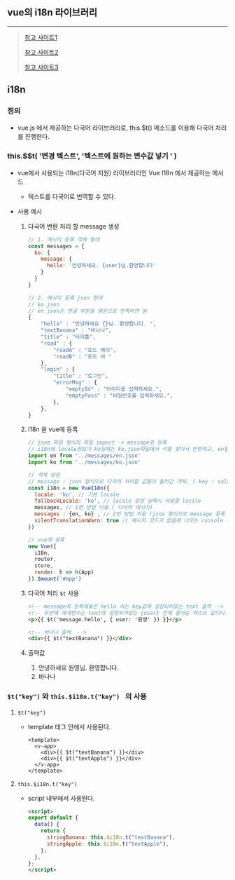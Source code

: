## vue의 i18n 라이브러리

---

>[참고 사이트1](https://developerjournal.tistory.com/10)
>
>[참고 사이트2](https://dong-queue.tistory.com/64)
>
>[참고 사이트3](https://cpdev.tistory.com/142)

## i18n

### 정의

- vue.js 에서 제공하는 다국어 라이브러리로, this.$t() 메소드를 이용해 다국어 처리를 진행한다. 

### this.$$t( '변경 텍스트', '텍스트에 원하는 변수값 넣기 ' )

- vue에서 사용되는 i18n(다국어 지원) 라이브러리인 Vue I18n 에서 제공하는 메서드 

  - 텍스트를 다국어로 번역할 수 있다. 

- 사용 예시 

  1. 다국어 변환 처리 할 message 생성

     ```js
     // 1. 메시지 등록 객체 형태
     const messages = {
       ko: {
         message: {
           hello: '안녕하세요. {user}님.환영합니다'
         }
       }
     }
     
     // 2. 메시지 등록 json 형태  
     // ko.json 
     // en.json은 한글 부분을 영문으로 번역하면 됨 
     {
         "hello" : "안녕하세요 {}님. 환영합니다. ",
         "textBanana" : "바나나",
         "title" : "타이틀",
         "road" : {
             "roadA" : "로드 에이",
             "roadB" : "로드 비 "
         },
         "login" : {
             "title" : "로그인",
             "errorMsg" : {
                 "emptyId" : "아이디를 입력하세요.",
                 "emptyPass" : "비밀번호를 입력하세요.",
             },
         },
     }
     ```

  2. i18n 을 vue에 등록 

     ```js
     // jsno 파일 형식의 파일 import -> message로 등록
     // i18n에 locale정보가 ko일때는 ko.json파일에서 키를 찾아서 반환하고, en일 경우 en.json에서 파일을 찾아 반환
     import en from '../messages/en.json'
     import ko from '../messages/ko.json'
     
     // 객체 생성 
     // message : json 형식으로 다국어 처리할 값들이 들어간 객체. ( key : value 형식으로 저장된다.  )
     const i18n = new VueI18n({
       locale: 'ko', // 기본 locale
       fallbackLocale: 'ko', // locale 설정 실패시 사용할 locale
       messages, // 1번 방법 이용 ( 다국어 메시지)
       messages : {en, ko} , // 2번 방법 이용 (jsno 형식으로 message 등록 )
       silentTranslationWarn: true // 메시지 코드가 없을때 나오는 console 경고 off
     })
     
     // vue에 등록 
     new Vue({
       i18n, 
       router,
       store,
       render: h => h(App)
     }).$mount('#app')
     ```

  3. 다국어 처리 `$t`  사용 

     ```html
     <!-- message에 등록해놓은 hello 라는 key값에 설정되어있는 text 출력 -->
     <!-- 두번째 매개변수는 text에 설정되어있는 {user} 안에 들어갈 텍스트 값이다. -->
     <p>{{ $t('message.hello', { user: '원영' }) }}</p>
     
     <!-- 바나나 출력  -->
     <div>{{ $t("textBanana") }}</div>
     ```

  4. 출력값 

     1. 안녕하세요 원영님. 환영합니다. 
     2. 바나나 

### `$t("key")`  와 `this.$i18n.t("key") ` 의 사용

1. `$t("key")` 

   - template 태그 안에서 사용된다. 

     ```vue
     <template>
       <v-app>
         <div>{{ $t("textBanana") }}</div>
         <div>{{ $t("textApple") }}</div>
       </v-app>
     </template>
     ```

2. `this.$i18n.t("key") ` 

   - script 내부에서 사용된다. 

     ```html
     <script>
     export default {
       data() {
         return {
           stringBanana: this.$i18n.t("textBanana"),
           stringApple: this.$i18n.t("textApple"),
         };
       },
     };
     </script>
     ```



